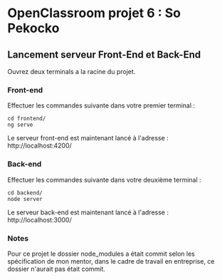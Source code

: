 # OpenClassroom projet 6 : So Pekocko

## Lancement serveur Front-End et Back-End

Ouvrez deux terminals a la racine du projet.

### Front-end

Effectuer les commandes suivante dans votre premier terminal :

```
cd frontend/
ng serve
```

Le serveur front-end est maintenant lancé à l'adresse : http://localhost:4200/

### Back-end

Effectuer les commandes suivante dans votre deuxième terminal :

```
cd backend/
node server
```

Le serveur back-end est maintenant lancé à l'adresse : http://localhost:3000/

### Notes

Pour ce projet le dossier node_modules a était commit selon les spécification de mon mentor, dans le cadre de travail en entreprise, ce dossier n'aurait pas était commit.
